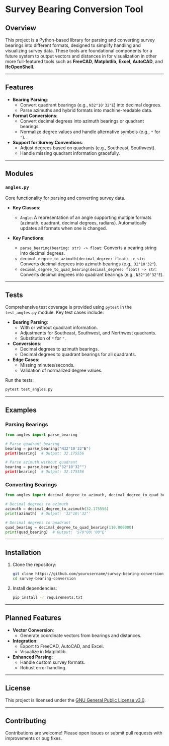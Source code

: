 
# **Survey Bearing Conversion Tool**

## **Overview**

This project is a Python-based library for parsing and converting survey bearings into different formats, designed to simplify handling and visualizing survey data. These tools are foundational components for a future system to output vectors and distances in for visualization in other more full-featured tools such as **FreeCAD**, **Matplotlib**, **Excel**, **AutoCAD**, and **IfcOpenShell**.

---

## **Features**

- **Bearing Parsing**:
  - Convert quadrant bearings (e.g., `N32°10'32"E`) into decimal degrees.
  - Parse azimuths and hybrid formats into machine-readable data.
- **Format Conversions**:
  - Convert decimal degrees into azimuth bearings or quadrant bearings.
  - Normalize degree values and handle alternative symbols (e.g., `*` for `°`).
- **Support for Survey Conventions**:
  - Adjust degrees based on quadrants (e.g., Southeast, Southwest).
  - Handle missing quadrant information gracefully.

---

## **Modules**

### **`angles.py`**

Core functionality for parsing and converting survey data.

- **Key Classes**:
  - `Angle`: A representation of an angle supporting multiple formats (azimuth, quadrant, decimal degrees, radians). Automatically updates all formats when one is changed.

- **Key Functions**:
  - `parse_bearing(bearing: str) -> float`: Converts a bearing string into decimal degrees.
  - `decimal_degree_to_azimuth(decimal_degree: float) -> str`: Converts decimal degrees into azimuth bearings (e.g., `32°10'32"`).
  - `decimal_degree_to_quad_bearing(decimal_degree: float) -> str`: Converts decimal degrees into quadrant bearings (e.g., `N32°10'32"E`).

---

## **Tests**

Comprehensive test coverage is provided using `pytest` in the `test_angles.py` module. Key test cases include:

- **Bearing Parsing**:
  - With or without quadrant information.
  - Adjustments for Southeast, Southwest, and Northwest quadrants.
  - Substitution of `*` for `°`.
- **Conversions**:
  - Decimal degrees to azimuth bearings.
  - Decimal degrees to quadrant bearings for all quadrants.
- **Edge Cases**:
  - Missing minutes/seconds.
  - Validation of normalized degree values.

Run the tests:

```bash
pytest test_angles.py
```

---

## **Examples**

### Parsing Bearings

```python
from angles import parse_bearing

# Parse quadrant bearing
bearing = parse_bearing("N32°10'32"E")
print(bearing)  # Output: 32.175556

# Parse azimuth without quadrant
bearing = parse_bearing("32°10'32"")
print(bearing)  # Output: 32.175556
```

### Converting Bearings

```python
from angles import decimal_degree_to_azimuth, decimal_degree_to_quad_bearing

# Decimal degrees to azimuth
azimuth = decimal_degree_to_azimuth(32.175556)
print(azimuth)  # Output: '32°10\'32"'

# Decimal degrees to quadrant
quad_bearing = decimal_degree_to_quad_bearing(110.000000)
print(quad_bearing)  # Output: 'S70°00\'00"E'
```

---

## **Installation**

1. Clone the repository:

   ```bash
   git clone https://github.com/yourusername/survey-bearing-conversion.git
   cd survey-bearing-conversion
   ```

2. Install dependencies:

   ```bash
   pip install -r requirements.txt
   ```

---

## **Planned Features**

- **Vector Conversion**:
  - Generate coordinate vectors from bearings and distances.
- **Integration**:
  - Export to FreeCAD, AutoCAD, and Excel.
  - Visualize in Matplotlib.
- **Enhanced Parsing**:
  - Handle custom survey formats.
  - Robust error handling.

---

## **License**

This project is licensed under the [GNU General Public License v3.0](https://www.gnu.org/licenses/gpl-3.0.en.html).

---

## **Contributing**

Contributions are welcome! Please open issues or submit pull requests with improvements or bug fixes.
